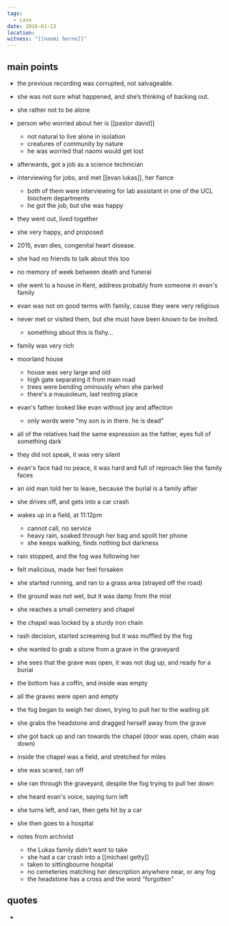 ```yaml
---
tags:
  - case
date: 2016-01-13
location: 
witness: "[[naomi herne]]"
---
```

## main points
- the previous recording was corrupted, not salvageable.
- she was not sure what happened, and she’s thinking of backing out.
- she rather not to be alone
- person who worried about her is [[pastor david]]
	- not natural to live alone in isolation
	- creatures of community by nature
	- he was worried that naomi would get lost
- afterwards, got a job as a science technician
- interviewing for jobs, and met [[evan lukas]], her fiance
	- both of them were interviewing for lab assistant in one of the UCL biochem departments
	- he got the job, but she was happy
- they went out, lived together
- she very happy, and proposed
- 2015, evan dies, congenital heart disease.
- she had no friends to talk about this too
- no memory of week between death and funeral
- she went to a house in Kent, address probably from someone in evan's family
- evan was not on good terms with family, cause they were very religious
- never met or visited them, but she must have been known to be invited.
    - something about this is fishy...
- family was very rich
- moorland house
    - house was very large and old
    - high gate separating it from main road
    - trees were bending ominously when she parked
    - there's a mausoleum, last resting place
- evan's father looked like evan without joy and affection
    - only words were "my son is in there. he is dead"
- all of the relatives had the same expression as the father, eyes full of something dark
- they did not speak, it was very silent
- evan's face had no peace, it was hard and full of reproach like the family faces
- an old man told her to leave, because the burial is a family affair
- she drives off, and gets into a car crash
- wakes up in a field, at 11:12pm
    - cannot call, no service
    - heavy rain, soaked through her bag and spoilt her phone
    - she keeps walking, finds nothing but darkness
- rain stopped, and the fog was following her
- felt malicious, made her feel forsaken
- she started running, and ran to a grass area (strayed off the road)
- the ground was not wet, but it was damp from the mist
- she reaches a small cemetery and chapel
- the chapel was locked by a sturdy iron chain
- rash decision, started screaming but it was muffled by the fog
- she wanted to grab a stone from a grave in the graveyard
- she sees that the grave was open, it was not dug up, and ready for a burial
- the bottom has a coffin, and inside was empty
- all the graves were open and empty
- the fog began to weigh her down, trying to pull her to the waiting pit
- she grabs the headstone and dragged herself away from the grave
- she got back up and ran towards the chapel (door was open, chain was down)
- inside the chapel was a field, and stretched for miles
- she was scared, ran off
- she ran through the graveyard, despite the fog trying to pull her down
- she heard evan's voice, saying turn left
- she turns left, and ran, then gets hit by a car
- she then goes to a hospital

- notes from archivist
     - the Lukas family didn't want to take
     - she had a car crash into a [[michael getty]]
     - taken to sittingbourne hospital
     - no cemeteries matching her description anywhere near, or any fog
     - the headstone has a cross and the word "forgotten"

## quotes
- 